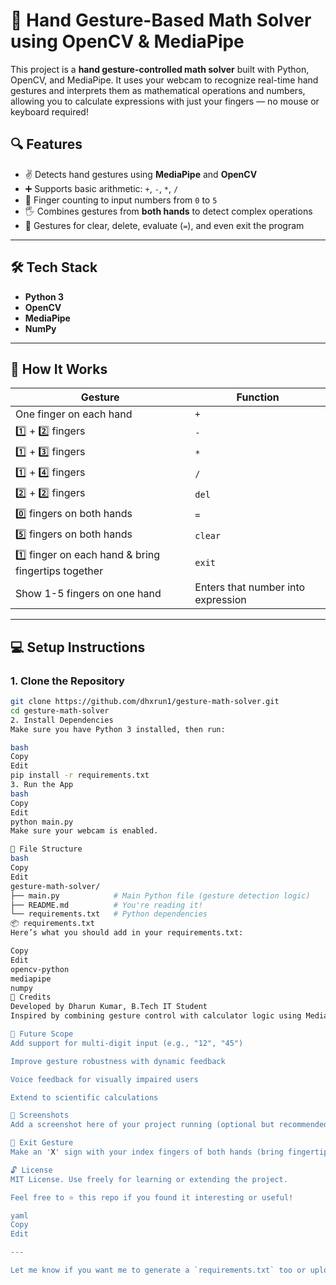 # 🤖 Hand Gesture-Based Math Solver using OpenCV & MediaPipe

This project is a **hand gesture-controlled math solver** built with Python, OpenCV, and MediaPipe. It uses your webcam to recognize real-time hand gestures and interprets them as mathematical operations and numbers, allowing you to calculate expressions with just your fingers — no mouse or keyboard required!

## 🔍 Features

- ✌️ Detects hand gestures using **MediaPipe** and **OpenCV**
- ➕ Supports basic arithmetic: `+`, `-`, `*`, `/`
- 🧮 Finger counting to input numbers from `0` to `5`
- 🖐 Combines gestures from **both hands** to detect complex operations
- 🧼 Gestures for clear, delete, evaluate (`=`), and even exit the program

---

## 🛠️ Tech Stack

- **Python 3**
- **OpenCV**
- **MediaPipe**
- **NumPy**

---

## 🚀 How It Works

| Gesture | Function |
|--------|----------|
| One finger on each hand | `+` |
| 1️⃣ + 2️⃣ fingers | `-` |
| 1️⃣ + 3️⃣ fingers | `*` |
| 1️⃣ + 4️⃣ fingers | `/` |
| 2️⃣ + 2️⃣ fingers | `del` |
| 0️⃣ fingers on both hands | `=` |
| 5️⃣ fingers on both hands | `clear` |
| 1️⃣ finger on each hand & bring fingertips together | `exit` |
| Show 1-5 fingers on one hand | Enters that number into expression |

---

## 💻 Setup Instructions

### 1. Clone the Repository
```bash
git clone https://github.com/dhxrun1/gesture-math-solver.git
cd gesture-math-solver
2. Install Dependencies
Make sure you have Python 3 installed, then run:

bash
Copy
Edit
pip install -r requirements.txt
3. Run the App
bash
Copy
Edit
python main.py
Make sure your webcam is enabled.

📂 File Structure
bash
Copy
Edit
gesture-math-solver/
├── main.py            # Main Python file (gesture detection logic)
├── README.md          # You're reading it!
└── requirements.txt   # Python dependencies
📦 requirements.txt
Here’s what you should add in your requirements.txt:

Copy
Edit
opencv-python
mediapipe
numpy
🙌 Credits
Developed by Dharun Kumar, B.Tech IT Student
Inspired by combining gesture control with calculator logic using MediaPipe's powerful hand-tracking solution.

🧠 Future Scope
Add support for multi-digit input (e.g., "12", "45")

Improve gesture robustness with dynamic feedback

Voice feedback for visually impaired users

Extend to scientific calculations

📸 Screenshots
Add a screenshot here of your project running (optional but recommended)

🛑 Exit Gesture
Make an 'X' sign with your index fingers of both hands (bring fingertips close) to gracefully exit the program.

🔓 License
MIT License. Use freely for learning or extending the project.

Feel free to ⭐️ this repo if you found it interesting or useful!

yaml
Copy
Edit

---

Let me know if you want me to generate a `requirements.txt` too or upload an image/screenshot you can include under "Screenshots" section.

